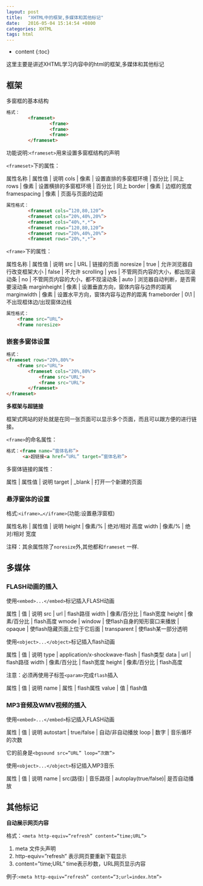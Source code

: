 ```yaml
---
layout: post
title:  "XHTML中的框架,多媒体和其他标记"
date:   2016-05-04 15:14:54 +0800
categories: XHTML
tags: html
---
```


* content
{:toc}

这里主要是讲述XHTML学习内容中的html的框架,多媒体和其他标记






## 框架

多窗框的基本结构

```html
格式：
		<frameset>
				<frame>
				<frame>
				<frame>
		</frameset>
```

功能说明:`<frameset>`用来设置多窗框结构的声明

`<frameset>`下的属性：

属性名称		|	属性值		|	说明
 cols			|	像素		|	设置直排的多窗框环境
				|	百分比		|	同上
 rows			|	像素		|	设置横排的多窗框环境
				|	百分比		|	同上
 border			|	像素		|	边框的宽度
 framespacing	|	像素		|	页面与页面的边距

```html
属性格式：
		<frameset cols=”120,80,120”>
		<frameset cols=”20%,40%,20%”>
		<frameset cols=”40%,*,*”>
		<frameset rows=”120,80,120”>
		<frameset rows=”20%,40%,20%”>
		<frameset rows=”20%,*,*”>
```
			
`<frame>`下的属性：

属性名称		|	属性值		|	说明
src				|	URL			|	链接的页面
noresize		|	true		|	允许浏览器自行改变框架大小
				|	false		|	不允许
scrolling		|	yes			|	不管网页内容的大小，都出现滚动条
				|	no			|	不管网页内容的大小，都不现滚动条
				|	auto		|	浏览器自动判断，是否需要滚动条
marginheight	|	像素		|	设置垂直方向，窗体内容与边界的距离
marginwidth		|    像素		|	设置水平方向，窗体内容与边界的距离
frameborder		|	0\1			|	不出现框体边/出现窗体边线

```html
属性格式：
	<frame src=”URL”>
	<frame noresize> 
```

### 嵌套多窗体设置

```html
格式：
<frameset rows="20%,80%">
	<frame src="URL">
		<frameset cols="20%,80%">
			<frame src="URL">
			<frame src="URL">
		</frameset>
</frameset>
```

**多框架与超链接**

框架式网站的好处就是在同一张页面可以显示多个页面，而且可以跟方便的进行链接。

`<frame>`的命名属性：

```html
格式：<frame name=”窗体名称”>
	  <a>超链接<a href=”URL” target=”窗体名称”>
```

多窗体链接的属性：

属性		|	属性值			|	说明
target		|	_blank			|	打开一个新建的页面

### 悬浮窗体的设置

格式:`<iframe>…</iframe>`(功能:设置悬浮窗框)

属性名称		|	属性值		|	说明
height			|	像素/%		|	绝对/相对  高度
width			|	像素/%		|	绝对/相对  宽度

注释：其余属性除了`noresize`外,其他都和`frameset` 一样.


## 多媒体

### FLASH动画的插入

使用`<embed>...</embed>`标记插入FLASH动画

属性		|		值				|		说明 
src			|		url				|		flash路径
width		|		像素/百分比		|		flash宽度
height		|		像素/百分比		|		flash高度
wmode 		|		window			|		使flash自身的矩形窗口来播放
			|		opaque			|		使flash隐藏页面上位于它后面
			|		transparent    	|		 使flash某一部分透明

使用`<object>...</object>`标记插入flash动画

属性		|		值									|		说明
type		|		application/x-shockwave-flash		|		flash类型
data		|		url									|		flash路径
width		|		像素/百分比							|		flash宽度
height		|		像素/百分比							|		flash高度

注意：必须再使用子标签`<param>`完成`flash`插入

属性		|		值				|				说明
name		|		属性			|				flash属性
value		|		值				|				flash值

### MP3音频及WMV视频的插入

使用`<embed>...</embed>`标记插入FLASH动画

属性			|	值			  	|		说明 
autostart		|	true/false		|		自动/非自动播放
loop			|	数字			|		音乐循环的次数

它的前身是`<bgsound src=”URL” loop=”次数”>`

使用`<object>...</object>`标记插入MP3音乐

属性		|		值					|		说明 
name		|		src(路径)			|		音乐路径
			|		autoplay(true/false)|		是否自动播放


## 其他标记

**自动展示网页内容**

格式：`<meta http-equiv=”refresh” content=”time;URL”>`

1. meta 文件头声明
2. http-equiv=”refresh” 表示网页要重新下载显示
3. content=”time;URL” time表示秒数，URL网页显示内容

例子:`<meta http-equiv=”refresh” content=”3;url=index.htm”>`

























































































